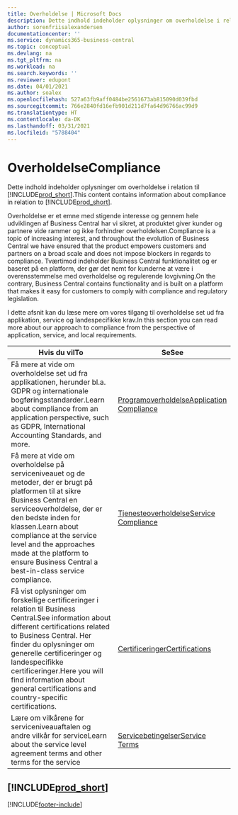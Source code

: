 ```yaml
---
title: Overholdelse | Microsoft Docs
description: Dette indhold indeholder oplysninger om overholdelse i relation til Business Central.
author: sorenfriisalexandersen
documentationcenter: ''
ms.service: dynamics365-business-central
ms.topic: conceptual
ms.devlang: na
ms.tgt_pltfrm: na
ms.workload: na
ms.search.keywords: ''
ms.reviewer: edupont
ms.date: 04/01/2021
ms.author: soalex
ms.openlocfilehash: 527a63fb9aff0484be2561673ab815090d039fbd
ms.sourcegitcommit: 766e2840fd16efb901d211d7fa64d96766ac99d9
ms.translationtype: HT
ms.contentlocale: da-DK
ms.lasthandoff: 03/31/2021
ms.locfileid: "5788404"
---
```

# <a name="compliance"></a><span data-ttu-id="58014-103">Overholdelse</span><span class="sxs-lookup"><span data-stu-id="58014-103">Compliance</span></span>

<span data-ttu-id="58014-104">Dette indhold indeholder oplysninger om overholdelse i relation til [!INCLUDE[prod_short](../includes/prod_short.md)].</span><span class="sxs-lookup"><span data-stu-id="58014-104">This content contains information about compliance in relation to [!INCLUDE[prod_short](../includes/prod_short.md)].</span></span>  

<span data-ttu-id="58014-105">Overholdelse er et emne med stigende interesse og gennem hele udviklingen af Business Central har vi sikret, at produktet giver kunder og partnere vide rammer og ikke forhindrer overholdelsen.</span><span class="sxs-lookup"><span data-stu-id="58014-105">Compliance is a topic of increasing interest, and throughout the evolution of Business Central we have ensured that the product empowers customers and partners on a broad scale and does not impose blockers in regards to compliance.</span></span> <span data-ttu-id="58014-106">Tværtimod indeholder Business Central funktionalitet og er baseret på en platform, der gør det nemt for kunderne at være i overensstemmelse med overholdelse og regulerende lovgivning.</span><span class="sxs-lookup"><span data-stu-id="58014-106">On the contrary, Business Central contains functionality and is built on a platform that makes it easy for customers to comply with compliance and regulatory legislation.</span></span>

<span data-ttu-id="58014-107">I dette afsnit kan du læse mere om vores tilgang til overholdelse set ud fra applikation, service og landespecifikke krav.</span><span class="sxs-lookup"><span data-stu-id="58014-107">In this section you can read more about our approach to compliance from the perspective of application, service, and local  requirements.</span></span>

|<span data-ttu-id="58014-108">**Hvis du vil**</span><span class="sxs-lookup"><span data-stu-id="58014-108">**To**</span></span>|<span data-ttu-id="58014-109">**Se**</span><span class="sxs-lookup"><span data-stu-id="58014-109">**See**</span></span>|  
|------------|-------------|  
|<span data-ttu-id="58014-110">Få mere at vide om overholdelse set ud fra applikationen, herunder bl.a. GDPR og internationale bogføringsstandarder.</span><span class="sxs-lookup"><span data-stu-id="58014-110">Learn about compliance from an application perspective, such as GDPR, International Accounting Standards, and more.</span></span>|[<span data-ttu-id="58014-111">Programoverholdelse</span><span class="sxs-lookup"><span data-stu-id="58014-111">Application Compliance</span></span>](compliance-application-compliance.md)|  
|<span data-ttu-id="58014-112">Få mere at vide om overholdelse på serviceniveauet og de metoder, der er brugt på platformen til at sikre Business Central en serviceoverholdelse, der er den bedste inden for klassen.</span><span class="sxs-lookup"><span data-stu-id="58014-112">Learn about compliance at the service level and the approaches made at the platform to ensure Business Central a best-in-class service compliance.</span></span>|[<span data-ttu-id="58014-113">Tjenesteoverholdelse</span><span class="sxs-lookup"><span data-stu-id="58014-113">Service Compliance</span></span>](compliance-service-compliance.md)|  
|<span data-ttu-id="58014-114">Få vist oplysninger om forskellige certificeringer i relation til Business Central.</span><span class="sxs-lookup"><span data-stu-id="58014-114">See information about different certifications related to Business Central.</span></span> <span data-ttu-id="58014-115">Her finder du oplysninger om generelle certificeringer og landespecifikke certificeringer.</span><span class="sxs-lookup"><span data-stu-id="58014-115">Here you will find information about general certifications and country-specific certifications.</span></span>|[<span data-ttu-id="58014-116">Certificeringer</span><span class="sxs-lookup"><span data-stu-id="58014-116">Certifications</span></span>](compliance-certifications.md)|  
|<span data-ttu-id="58014-117">Lære om vilkårene for serviceniveauaftalen og andre vilkår for service</span><span class="sxs-lookup"><span data-stu-id="58014-117">Learn about the service level agreement terms and other terms for the service</span></span>|[<span data-ttu-id="58014-118">Servicebetingelser</span><span class="sxs-lookup"><span data-stu-id="58014-118">Service Terms</span></span>](compliance-service-compliance.md#service-terms)|  

## [!INCLUDE[prod_short](../includes/free_trial_md.md)]  


[!INCLUDE[footer-include](../includes/footer-banner.md)]